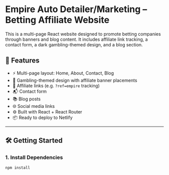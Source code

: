 # Empire Auto Detailer/Marketing – Betting Affiliate Website

This is a multi-page React website designed to promote betting companies through banners and blog content. It includes affiliate link tracking, a contact form, a dark gambling-themed design, and a blog section.

## 🚀 Features

- ⚡ Multi-page layout: Home, About, Contact, Blog
- 🎰 Gambling-themed design with affiliate banner placements
- 🔗 Affiliate links (e.g. `?ref=empire` tracking)
- 📬 Contact form
- 📚 Blog posts
- 🌐 Social media links
- ⚙️ Built with React + React Router
- 📦 Ready to deploy to Netlify

---

## 🛠️ Getting Started

### 1. Install Dependencies

```bash
npm install
